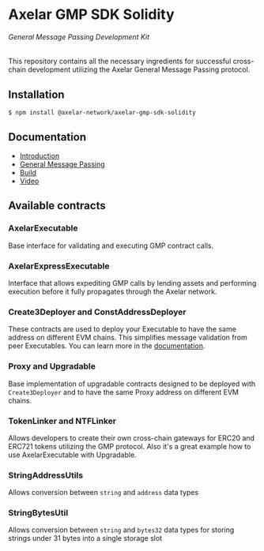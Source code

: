 # Axelar GMP SDK Solidity
###### General Message Passing Development Kit

This repository contains all the necessary ingredients for successful cross-chain development 
utilizing the Axelar General Message Passing protocol.  

## Installation
```shell
$ npm install @axelar-network/axelar-gmp-sdk-solidity
```

## Documentation
 * [Introduction](https://docs.axelar.dev/dev/intro)
 * [General Message Passing](https://docs.axelar.dev/dev/gmp-overview)
 * [Build](https://docs.axelar.dev/dev/build/getting-started)
 * [Video](https://docs.axelar.dev/dev/guides/video-guides)

## Available contracts

### AxelarExecutable
Base interface for validating and executing GMP contract calls.

### AxelarExpressExecutable
Interface that allows expediting GMP calls by lending assets and performing execution 
before it fully propagates through the Axelar network.

### Create3Deployer and ConstAddressDeployer
These contracts are used to deploy your Executable to have the same address on different EVM chains.
This simplifies message validation from peer Executables. You can learn more in the
[documentation](https://docs.axelar.dev/dev/build/solidity-utilities).

### Proxy and Upgradable
Base implementation of upgradable contracts designed to be deployed with `Create3Deployer`
and to have the same Proxy address on different EVM chains.

### TokenLinker and NTFLinker
Allows developers to create their own cross-chain gateways for
ERC20 and ERC721 tokens utilizing the GMP protocol.
Also it's a great example how to use AxelarExecutable with Upgradable.

### StringAddressUtils
Allows conversion between `string` and `address` data types

### StringBytesUtil
Allows conversion between `string` and `bytes32` data types 
for storing strings under 31 bytes into a single storage slot
